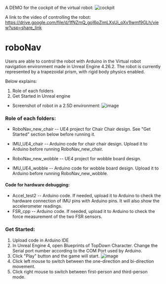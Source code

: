 A DEMO for the cockpit of the virtual robot:
![cockpit](https://user-images.githubusercontent.com/60235671/226650988-3f393eea-1c00-4db7-a4ca-7f304a87a370.jpg)


A link to the video of controlling the robot:
https://drive.google.com/file/d/1fNZmQ_goI6pZimLXsUi_oXv1Iwmf9GLh/view?usp=share_link

# roboNav
Users are able to control the robot with Arduino in the Virtual robot navigation environment made in Unreal Engine 4.26.2. The robot is currently represented by a trapezoidal prism, with rigid body physics enabled.

Below explains:
1. Role of each folders
2. Get Started in Unreal engine

 - Screenshot of robot in a 2.5D environment:
![image](https://user-images.githubusercontent.com/60235671/126192124-3532222e-b3f1-4ab8-9f20-414f865b5bee.png)

### Role of each folders:

- RoboNav_new_chair -- UE4 project for Chair Chair design. See "Get Started" section below before running it.
- IMU_UE4_chair -- Arduino code for chair chair design. Upload it to Arduino before running RoboNav_new_chair.

- RoboNav_new_wobble -- UE4 project for wobble board design.
- IMU_UE4_wobble -- Arduino code for wobble board design. Upload it to Arduino before running RoboNav_new_wobble.
#### Code for hardware debugging:
- Accel_test2 -- Arduino code. If needed, upload it to Arduino to check the hardware connection of IMU pins with Arduino pins. It will also show the accelerometer readings.
- FSR_cpp -- Arduino code. If needed, upload it to Arduino to check the force measurement of the two FSR sensors.

### Get Started:
1. Upload code in Arduino IDE
2. In Unreal Engine 4, open Blueprints of TopDown Character. Change the Serial port number according to the COM Port used by Arduino. 
3. Click "Play" button and the game will start.
![image](https://user-images.githubusercontent.com/60235671/126820836-14178afe-d43d-42d3-b585-23919c359452.png)
4. Click left mouse to switch between the one-direction and bi-direction movement.
5. Click right mouse to switch between first-person and third-person mode.
